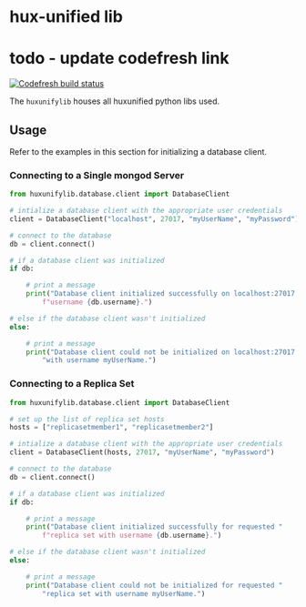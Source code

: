 # hux-unified lib

# todo - update codefresh link
[![Codefresh build status]( https://g.codefresh.io/api/badges/pipeline/deloittehux/advertising_performance%2Fdatabase?type=cf-1&key=eyJhbGciOiJIUzI1NiJ9.NWRjMzBjMmJiMGVmMzJiNzkxM2Y2MGJh.GkhczDGoVzfrLnhTAn2b9yqwMQkP_wXNMhwGDPRPStQ)]( https://g.codefresh.io/pipelines/edit/new/builds?id=5f3d2ac0acded2bc696a7e10&pipeline=database&projects=advertising_performance&projectId=5f3c2c985ed18a34eb76775a)

The `huxunifylib` houses all huxunified python libs used.

## Usage

Refer to the examples in this section for initializing a database client.

### Connecting to a Single mongod Server

```python
from huxunifylib.database.client import DatabaseClient

# intialize a database client with the appropriate user credentials
client = DatabaseClient("localhost", 27017, "myUserName", "myPassword")

# connect to the database
db = client.connect()

# if a database client was initialized
if db:

    # print a message
    print("Database client initialized successfully on localhost:27017 with "
        f"username {db.username}.")

# else if the database client wasn't initialized
else:

    # print a message
    print("Database client could not be initialized on localhost:27017 "
        "with username myUserName.")
```

### Connecting to a Replica Set

```python
from huxunifylib.database.client import DatabaseClient

# set up the list of replica set hosts
hosts = ["replicasetmember1", "replicasetmember2"]

# intialize a database client with the appropriate user credentials
client = DatabaseClient(hosts, 27017, "myUserName", "myPassword")

# connect to the database
db = client.connect()

# if a database client was initialized
if db:

    # print a message
    print("Database client initialized successfully for requested "
        f"replica set with username {db.username}.")

# else if the database client wasn't initialized
else:

    # print a message
    print("Database client could not be initialized for requested "
        "replica set with username myUserName.")
```
